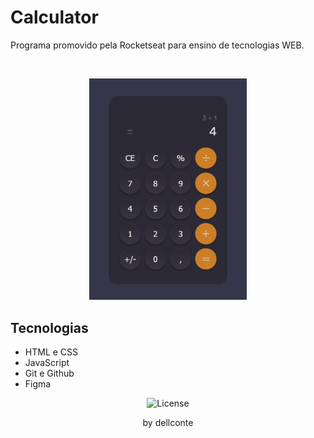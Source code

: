 <h1> Calculator </h1>

<p>Programa promovido pela Rocketseat para ensino de tecnologias WEB.</p>


<br>

<p align="center">
  <img alt="Calculator" src="assets/calculator.jpg" width="50%">
</p>

## Tecnologias
- HTML e CSS
- JavaScript
- Git e Github
- Figma


<p align="center">
  <img alt="License" src="https://img.shields.io/static/v1?label=license&message=MIT&color=49AA26&labelColor=000000">
</p>

<p align="center">by dellconte</p>
